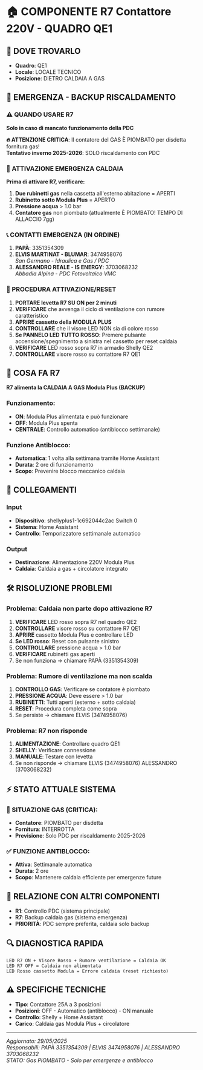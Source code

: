 # 🏠 COMPONENTE R7 Contattore 220V - QUADRO QE1

## 📍 DOVE TROVARLO
- **Quadro**: QE1
- **Locale**: LOCALE TECNICO  
- **Posizione**: DIETRO CALDAIA A GAS

## 🚨 EMERGENZA - BACKUP RISCALDAMENTO

### ⚠️ QUANDO USARE R7
**Solo in caso di mancato funzionamento della PDC**

**🔥 ATTENZIONE CRITICA**: Il contatore del GAS È PIOMBATO per disdetta fornitura gas!  
**Tentativo inverno 2025-2026**: SOLO riscaldamento con PDC

### 🔧 ATTIVAZIONE EMERGENZA CALDAIA
**Prima di attivare R7, verificare:**
1. **Due rubinetti gas** nella cassetta all'esterno abitazione = APERTI
2. **Rubinetto sotto Modula Plus** = APERTO
3. **Pressione acqua** > 1.0 bar
4. **Contatore gas** non piombato (attualmente È PIOMBATO! TEMPO DI ALLACCIO 7gg)

### 📞 CONTATTI EMERGENZA (IN ORDINE)
1. **PAPÀ**: 3351354309
2. **ELVIS MARTINAT - BLUMAR**: 3474958076  
   *San Germano - Idraulica e Gas / PDC*
3. **ALESSANDRO REALE - IS ENERGY**: 3703068232  
   *Abbadia Alpina - PDC Fotovoltaico VMC*

### 🔄 PROCEDURA ATTIVAZIONE/RESET
1. **PORTARE levetta R7 SU ON per 2 minuti**
2. **VERIFICARE** che avvenga il ciclo di ventilazione con rumore caratteristico
3. **APRIRE cassetto della MODULA PLUS**
4. **CONTROLLARE** che il visore LED NON sia di colore rosso
5. **Se PANNELO LED TUTTO ROSSO**: Premere pulsante accensione/spegnimento a sinistra nel cassetto per reset caldaia
6. **VERIFICARE** LED rosso sopra R7 in armadio Shelly QE2
7. **CONTROLLARE** visore rosso su contattore R7 QE1

## 🔴 COSA FA R7
**R7 alimenta la CALDAIA A GAS Modula Plus (BACKUP)**

### Funzionamento:
- **ON**: Modula Plus alimentata e può funzionare
- **OFF**: Modula Plus spenta
- **CENTRALE**: Controllo automatico (antiblocco settimanale)

### Funzione Antiblocco:
- **Automatica**: 1 volta alla settimana tramite Home Assistant
- **Durata**: 2 ore di funzionamento
- **Scopo**: Prevenire blocco meccanico caldaia

## 🔌 COLLEGAMENTI
### Input
- **Dispositivo**: shellyplus1-1c692044c2ac Switch 0
- **Sistema**: Home Assistant
- **Controllo**: Temporizzatore settimanale automatico

### Output  
- **Destinazione**: Alimentazione 220V Modula Plus
- **Caldaia**: Caldaia a gas + circolatore integrato

## 🛠️ RISOLUZIONE PROBLEMI

### Problema: Caldaia non parte dopo attivazione R7
1. **VERIFICARE** LED rosso sopra R7 nel quadro QE2
2. **CONTROLLARE** visore rosso su contattore R7 QE1
3. **APRIRE** cassetto Modula Plus e controllare LED
4. **Se LED rosso**: Reset con pulsante sinistro
5. **CONTROLLARE** pressione acqua > 1.0 bar
6. **VERIFICARE** rubinetti gas aperti
7. Se non funziona → chiamare PAPÀ (3351354309)

### Problema: Rumore di ventilazione ma non scalda
1. **CONTROLLO GAS**: Verificare se contatore è piombato
2. **PRESSIONE ACQUA**: Deve essere > 1.0 bar
3. **RUBINETTI**: Tutti aperti (esterno + sotto caldaia)
4. **RESET**: Procedura completa come sopra
5. Se persiste → chiamare ELVIS (3474958076)

### Problema: R7 non risponde
1. **ALIMENTAZIONE**: Controllare quadro QE1
2. **SHELLY**: Verificare connessione
3. **MANUALE**: Testare con levetta
4. Se non risponde → chiamare ELVIS (3474958076) ALESSANDRO (3703068232)

## ⚡ STATO ATTUALE SISTEMA
### 🔴 SITUAZIONE GAS (CRITICA):
- **Contatore**: PIOMBATO per disdetta
- **Fornitura**: INTERROTTA
- **Previsione**: Solo PDC per riscaldamento 2025-2026

### ✅ FUNZIONE ANTIBLOCCO:
- **Attiva**: Settimanale automatica
- **Durata**: 2 ore
- **Scopo**: Mantenere caldaia efficiente per emergenze future

## 🎯 RELAZIONE CON ALTRI COMPONENTI
- **R1**: Controllo PDC (sistema principale)
- **R7**: Backup caldaia gas (sistema emergenza)
- **PRIORITÀ**: PDC sempre preferita, caldaia solo backup

## 🔍 DIAGNOSTICA RAPIDA
```
LED R7 ON + Visore Rosso + Rumore ventilazione = Caldaia OK
LED R7 OFF = Caldaia non alimentata
LED Rosso cassetto Modula = Errore caldaia (reset richiesto)
```

## ⚠️ SPECIFICHE TECNICHE
- **Tipo**: Contattore 25A a 3 posizioni
- **Posizioni**: OFF - Automatico (antiblocco) - ON manuale
- **Controllo**: Shelly + Home Assistant
- **Carico**: Caldaia gas Modula Plus + circolatore

---
*Aggiornato: 29/05/2025*  
*Responsabili: PAPÀ 3351354309 | ELVIS 3474958076 | ALESSANDRO 3703068232*  
*STATO: Gas PIOMBATO - Solo per emergenze e antiblocco* 
